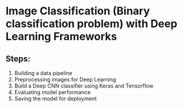 # Image Classification (Binary classification problem) with Deep Learning Frameworks
## Steps:
1. Building a data pipeline
2. Preprocessing images for Deep Learning 
3. Build a Deep CNN classifier using Keras and Tensorflow
4. Evaluating model performance
5. Saving the model for deployment